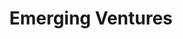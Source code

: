 ---
layout: firm_page
title: "Emerging Ventures"
id: "emerging.vc"
permalink: "/emergingventuresemerging.vc/"
website: "https://emerging.vc"
offices: "Calabasas (United States), Los Angeles (United States)"
investment_stages: "Pre-Seed, Seed"
portfolio_companies: "ABCS Insights, Acquicent, Adaviv, Allstar, Apera, Automotus, Binarly, Bloomfield Robotics, Breakthru, C2RO, CACTIVATE, DepoDirect, DigiBuild, Drift Bio, Eva, Everyset, FanAI, ForceN, Freatz, GoCharlie, GrowFlux, Happy Cabbage, Health Hero, Insured Nomads, Kanari AI, KEY, Magma, Matchbook AI, Minerva CQ, Modelwise, Moodbit, Neuronix AI Labs, Omnitron Sensors, Open Sesame, OptimizeFT, Otis, Pixel Canvas, PredxBio, Qase, SingleKey, SipScience, Skyfront, Soar, Tensorfield Agriculture, Trailze, Trusstor, Vectra, Wyvern, Zenus, Zippity"
portfolio_link: "https://emerging.vc/portfolio"
investment_markets: "AI, Analytics, Ad Tech, Agricultural Tech, Biotechnology, Blockchain, Computer Vision, Construction Tech, Creator Tools, Drones, E-Commerce, Education, Entertainment, Events, Fintech, Gaming, Government Tech, Health Tech, HR Tech, Imaging, Industrial Tech, Insurance, Legal, Marketing Tech, Navigation, NFT, Property Tech, Robotics, SaaS, Security, Sensors, Social, Space, Telecom, Travel, Virtual Reality"
founded_year: "2019"
description: "Emerging Ventures invests in capital-efficient, Seed-stage, US and Canada-based B2B technology startups using emerging technologies. They focus on execution, strong founding teams, solid traction, and scalable sales processes. They participate in priced seed rounds and occasionally lead rounds."
linkedin: "https://www.linkedin.com/company/emerging-vc/"
twitter: "https://twitter.com/emerging_v_c"
instagram: ""
team_page: "https://emerging.vc/about"
investor_type: "Venture Capital"
crunchbase: "https://www.crunchbase.com/organization/emerging-ventures"
pitchbook: "https://pitchbook.com/profiles/investor/118935-91"

# SEO Optimization
meta_title: "Emerging Ventures - VC Firm - projectstartups.com"
meta_description: "Emerging Ventures, Emerging Ventures invests in capital-efficient, Seed-stage, US and Canada-based B2B technology startups using emerging technologies. They focus on exe..."
meta_keywords: "Emerging Ventures, AI, Analytics, Ad Tech, Agricultural Tech, Biotechnology, Blockchain, Computer Vision, Construction Tech, Creator Tools, Drones, E-Commerce, Education, Entertainment, Events, Fintech, Gaming, Government Tech, Health Tech, HR Tech, Imaging, Industrial Tech, Insurance, Legal, Marketing Tech, Navigation, NFT, Property Tech, Robotics, SaaS, Security, Sensors, Social, Space, Telecom, Travel, Virtual Reality, VC firm, venture capital, startup investor, projectstartups.com"
canonical_url: "https://vc.projectstartups.com/emergingventuresemerging.vc/"
---